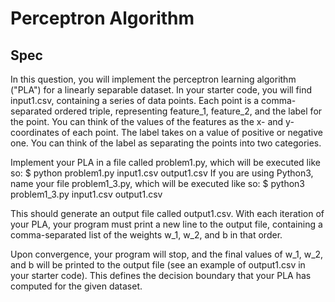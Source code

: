 # Perceptron Algorithm
## Spec ##

In this question, you will implement the perceptron learning algorithm ("PLA") for a linearly separable dataset. In your starter code, you will find input1.csv, containing a series of data points. Each point is a comma-separated ordered triple, representing feature_1, feature_2, and the label for the point. You can think of the values of the features as the x- and y-coordinates of each point. The label takes on a value of positive or negative one. You can think of the label as separating the points into two categories.

Implement your PLA in a file called problem1.py, which will be executed like so: $ python problem1.py input1.csv output1.csv
If you are using Python3, name your file problem1_3.py, which will be executed like so:
$ python3 problem1_3.py input1.csv output1.csv

This should generate an output file called output1.csv. With each iteration of your PLA, your program must print a new line to the output file, containing a comma-separated list of the weights w_1, w_2, and b in that order.

Upon convergence, your program will stop, and the final values of w_1, w_2, and b will be printed to the output file (see an example of output1.csv in your starter code). This defines the decision boundary that your PLA has computed for the given dataset.
